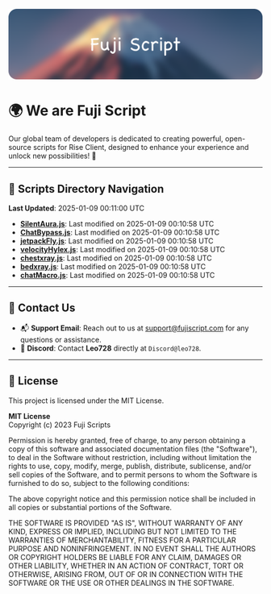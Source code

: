 ![Banner](.github/b.webp)

# 🌍 **We are Fuji Script**

Our global team of developers is dedicated to creating powerful, open-source scripts for Rise Client, designed to enhance your experience and unlock new possibilities! 🌟

---
<!-- SCRIPTS_NAVIGATION_START -->
## 📂 **Scripts Directory Navigation**

**Last Updated**: 2025-01-09 00:11:00 UTC

- **[SilentAura.js](scripts/SilentAura.js)**: Last modified on 2025-01-09 00:10:58 UTC
- **[ChatBypass.js](scripts/ChatBypass.js)**: Last modified on 2025-01-09 00:10:58 UTC
- **[jetpackFly.js](scripts/jetpackFly.js)**: Last modified on 2025-01-09 00:10:58 UTC
- **[velocityHylex.js](scripts/velocityHylex.js)**: Last modified on 2025-01-09 00:10:58 UTC
- **[chestxray.js](scripts/chestxray.js)**: Last modified on 2025-01-09 00:10:58 UTC
- **[bedxray.js](scripts/bedxray.js)**: Last modified on 2025-01-09 00:10:58 UTC
- **[chatMacro.js](scripts/chatMacro.js)**: Last modified on 2025-01-09 00:10:58 UTC

<!-- SCRIPTS_NAVIGATION_END -->

---

## 💬 **Contact Us**  
- 📬 **Support Email**: Reach out to us at [support@fujiscript.com](mailto:support@fujiscript.com) for any questions or assistance.  
- 💬 **Discord**: Contact **Leo728** directly at `Discord@leo728`.

---

## 📜 **License**

This project is licensed under the MIT License.  

**MIT License**  
Copyright (c) 2023 Fuji Scripts  

Permission is hereby granted, free of charge, to any person obtaining a copy of this software and associated documentation files (the "Software"), to deal in the Software without restriction, including without limitation the rights to use, copy, modify, merge, publish, distribute, sublicense, and/or sell copies of the Software, and to permit persons to whom the Software is furnished to do so, subject to the following conditions:  

The above copyright notice and this permission notice shall be included in all copies or substantial portions of the Software.  

THE SOFTWARE IS PROVIDED "AS IS", WITHOUT WARRANTY OF ANY KIND, EXPRESS OR IMPLIED, INCLUDING BUT NOT LIMITED TO THE WARRANTIES OF MERCHANTABILITY, FITNESS FOR A PARTICULAR PURPOSE AND NONINFRINGEMENT. IN NO EVENT SHALL THE AUTHORS OR COPYRIGHT HOLDERS BE LIABLE FOR ANY CLAIM, DAMAGES OR OTHER LIABILITY, WHETHER IN AN ACTION OF CONTRACT, TORT OR OTHERWISE, ARISING FROM, OUT OF OR IN CONNECTION WITH THE SOFTWARE OR THE USE OR OTHER DEALINGS IN THE SOFTWARE.  
